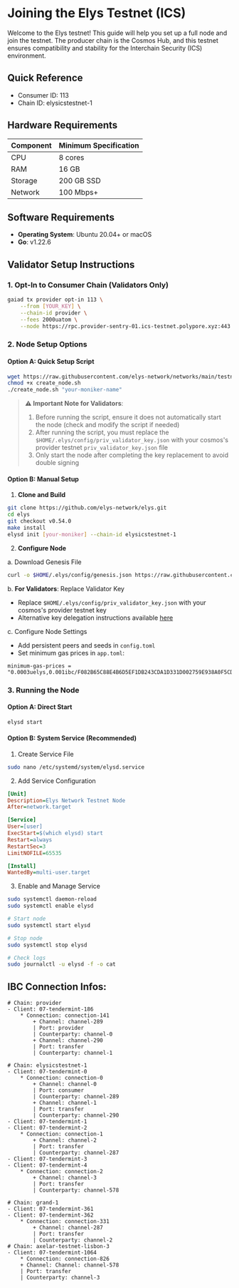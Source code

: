 # Joining the Elys Testnet (ICS)

Welcome to the Elys testnet! This guide will help you set up a full node and join the testnet. The producer chain is the Cosmos Hub, and this testnet ensures compatibility and stability for the Interchain Security (ICS) environment.

## Quick Reference

- Consumer ID: 113
- Chain ID: elysicstestnet-1

## Hardware Requirements

| Component | Minimum Specification |
| --------- | --------------------- |
| CPU       | 8 cores               |
| RAM       | 16 GB                 |
| Storage   | 200 GB SSD            |
| Network   | 100 Mbps+             |

## Software Requirements

- **Operating System**: Ubuntu 20.04+ or macOS
- **Go**: v1.22.6

## Validator Setup Instructions

### 1. Opt-In to Consumer Chain (Validators Only)

```bash
gaiad tx provider opt-in 113 \
    --from [YOUR_KEY] \
    --chain-id provider \
    --fees 2000uatom \
    --node https://rpc.provider-sentry-01.ics-testnet.polypore.xyz:443
```

### 2. Node Setup Options

#### Option A: Quick Setup Script

```bash
wget https://raw.githubusercontent.com/elys-network/networks/main/testnet/elysicstestnet-1/create_node.sh
chmod +x create_node.sh
./create_node.sh "your-moniker-name"
```

> **⚠️ Important Note for Validators**:
>
> 1. Before running the script, ensure it does not automatically start the node (check and modify the script if needed)
> 2. After running the script, you must replace the `$HOME/.elys/config/priv_validator_key.json` with your cosmos's provider testnet `priv_validator_key.json` file
> 3. Only start the node after completing the key replacement to avoid double signing

#### Option B: Manual Setup

1. **Clone and Build**

```bash
git clone https://github.com/elys-network/elys.git
cd elys
git checkout v0.54.0
make install
elysd init [your-moniker] --chain-id elysicstestnet-1
```

2. **Configure Node**

a. Download Genesis File

```bash
curl -o $HOME/.elys/config/genesis.json https://raw.githubusercontent.com/elys-network/networks/refs/heads/main/testnet/elysicstestnet-1/genesis.json
```

b. **For Validators**: Replace Validator Key

- Replace `$HOME/.elys/config/priv_validator_key.json` with your cosmos's provider testnet key
- Alternative key delegation instructions available [here](https://github.com/cosmos/testnets/blob/master/interchain-security/VALIDATOR_JOINING_GUIDE.md#option-two-use-key-delegation)

c. Configure Node Settings

- Add persistent peers and seeds in `config.toml`
- Set minimum gas prices in `app.toml`:

```
minimum-gas-prices = "0.0003uelys,0.001ibc/F082B65C88E4B6D5EF1DB243CDA1D331D002759E938A0F5CD3FFDC5D53B3E349,0.001ibc/C4CFF46FD6DE35CA4CF4CE031E643C8FDC9BA4B99AE598E9B0ED98FE3A2319F9"
```

### 3. Running the Node

#### Option A: Direct Start

```bash
elysd start
```

#### Option B: System Service (Recommended)

1. Create Service File

```bash
sudo nano /etc/systemd/system/elysd.service
```

2. Add Service Configuration

```ini
[Unit]
Description=Elys Network Testnet Node
After=network.target

[Service]
User=[user]
ExecStart=$(which elysd) start
Restart=always
RestartSec=3
LimitNOFILE=65535

[Install]
WantedBy=multi-user.target
```

3. Enable and Manage Service

```bash
sudo systemctl daemon-reload
sudo systemctl enable elysd

# Start node
sudo systemctl start elysd

# Stop node
sudo systemctl stop elysd

# Check logs
sudo journalctl -u elysd -f -o cat
```

## IBC Connection Infos:

```
# Chain: provider
- Client: 07-tendermint-186
    * Connection: connection-141
        + Channel: channel-289
        | Port: provider
        | Counterparty: channel-0
        + Channel: channel-290
        | Port: transfer
        | Counterparty: channel-1

# Chain: elysicstestnet-1
- Client: 07-tendermint-0
    * Connection: connection-0
        + Channel: channel-0
        | Port: consumer
        | Counterparty: channel-289
        + Channel: channel-1
        | Port: transfer
        | Counterparty: channel-290
- Client: 07-tendermint-1
- Client: 07-tendermint-2
    * Connection: connection-1
        + Channel: channel-2
        | Port: transfer
        | Counterparty: channel-287
- Client: 07-tendermint-3
- Client: 07-tendermint-4
    * Connection: connection-2
        + Channel: channel-3
        | Port: transfer
        | Counterparty: channel-578

# Chain: grand-1
- Client: 07-tendermint-361
- Client: 07-tendermint-362
    * Connection: connection-331
        + Channel: channel-287
        | Port: transfer
        | Counterparty: channel-2
# Chain: axelar-testnet-lisbon-3
- Client: 07-tendermint-1064
    * Connection: connection-826
    + Channel: Channel: channel-578
    | Port: transfer
    | Counterparty: channel-3
```
